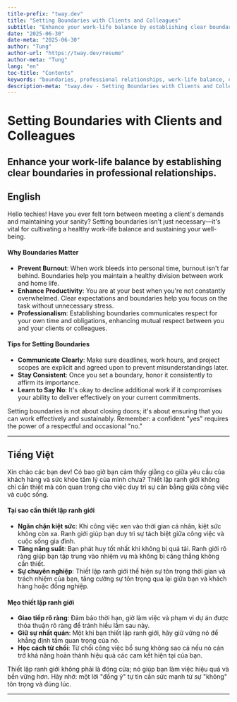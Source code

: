 ```yaml
---
title-prefix: "tway.dev"
title: "Setting Boundaries with Clients and Colleagues"
subtitle: "Enhance your work-life balance by establishing clear boundaries in professional relationships."
date: "2025-06-30"
date-meta: "2025-06-30"
author: "Tung"
author-url: "https://tway.dev/resume"
author-meta: "Tung"
lang: "en"
toc-title: "Contents"
keywords: "boundaries, professional relationships, work-life balance, client management, colleague interaction"
description-meta: "tway.dev - Setting Boundaries with Clients and Colleagues - Enhance your work-life balance by establishing clear boundaries in professional relationships."
---
```


# Setting Boundaries with Clients and Colleagues
## Enhance your work-life balance by establishing clear boundaries in professional relationships.

## English
Hello techies! Have you ever felt torn between meeting a client's demands and maintaining your sanity? Setting boundaries isn't just necessary—it's vital for cultivating a healthy work-life balance and sustaining your well-being.

#### Why Boundaries Matter
- **Prevent Burnout**: When work bleeds into personal time, burnout isn't far behind. Boundaries help you maintain a healthy division between work and home life.
- **Enhance Productivity**: You are at your best when you're not constantly overwhelmed. Clear expectations and boundaries help you focus on the task without unnecessary stress.
- **Professionalism**: Establishing boundaries communicates respect for your own time and obligations, enhancing mutual respect between you and your clients or colleagues.

#### Tips for Setting Boundaries
- **Communicate Clearly**: Make sure deadlines, work hours, and project scopes are explicit and agreed upon to prevent misunderstandings later.
- **Stay Consistent**: Once you set a boundary, honor it consistently to affirm its importance.
- **Learn to Say No**: It's okay to decline additional work if it compromises your ability to deliver effectively on your current commitments.

Setting boundaries is not about closing doors; it's about ensuring that you can work effectively and sustainably. Remember: a confident "yes" requires the power of a respectful and occasional "no."

---

## Tiếng Việt
Xin chào các bạn dev! Có bao giờ bạn cảm thấy giằng co giữa yêu cầu của khách hàng và sức khỏe tâm lý của mình chưa? Thiết lập ranh giới không chỉ cần thiết mà còn quan trọng cho việc duy trì sự cân bằng giữa công việc và cuộc sống.

#### Tại sao cần thiết lập ranh giới
- **Ngăn chặn kiệt sức**: Khi công việc xen vào thời gian cá nhân, kiệt sức không còn xa. Ranh giới giúp bạn duy trì sự tách biệt giữa công việc và cuộc sống gia đình.
- **Tăng năng suất**: Bạn phát huy tốt nhất khi không bị quá tải. Ranh giới rõ ràng giúp bạn tập trung vào nhiệm vụ mà không bị căng thẳng không cần thiết.
- **Sự chuyên nghiệp**: Thiết lập ranh giới thể hiện sự tôn trọng thời gian và trách nhiệm của bạn, tăng cường sự tôn trọng qua lại giữa bạn và khách hàng hoặc đồng nghiệp.

#### Mẹo thiết lập ranh giới
- **Giao tiếp rõ ràng**: Đảm bảo thời hạn, giờ làm việc và phạm vi dự án được thỏa thuận rõ ràng để tránh hiểu lầm sau này.
- **Giữ sự nhất quán**: Một khi bạn thiết lập ranh giới, hãy giữ vững nó để khẳng định tầm quan trọng của nó.
- **Học cách từ chối**: Từ chối công việc bổ sung không sao cả nếu nó cản trở khả năng hoàn thành hiệu quả các cam kết hiện tại của bạn.

Thiết lập ranh giới không phải là đóng cửa; nó giúp bạn làm việc hiệu quả và bền vững hơn. Hãy nhớ: một lời "đồng ý" tự tin cần sức mạnh từ sự "không" tôn trọng và đúng lúc.

---